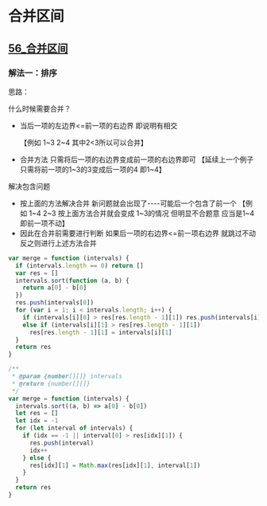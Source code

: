 # 合并区间

## [56_合并区间](https://leetcode-cn.com/problems/merge-intervals/)

### 解法一：排序

思路：

什么时候需要合并？

- 当后一项的左边界<=前一项的右边界 即说明有相交

  【例如 1~3 2~4 其中2<3所以可以合并】

- 合并方法 只需将后一项的右边界变成前一项的右边界即可
  【延续上一个例子 只需将前一项的1~3的3变成后一项的4 即1~4】

解决包含问题

- 按上面的方法解决合并 新问题就会出现了----可能后一个包含了前一个
  【例如 1~4 2~3 按上面方法合并就会变成 1~3的情况 但明显不合题意 应当是1~4即前一项不动】
- 因此在合并前需要进行判断 如果后一项的右边界<=前一项右边界 就跳过不动 反之则进行上述方法合并

```js
var merge = function (intervals) {
  if (intervals.length == 0) return []
  var res = []
  intervals.sort(function (a, b) {
    return a[0] - b[0]
  })
  res.push(intervals[0])
  for (var i = 1; i < intervals.length; i++) {
    if (intervals[i][0] > res[res.length - 1][1]) res.push(intervals[i])
    else if (intervals[i][1] > res[res.length - 1][1])
      res[res.length - 1][1] = intervals[i][1]
  }
  return res
}
```

```js
/**
 * @param {number[][]} intervals
 * @return {number[][]}
 */
var merge = function (intervals) {
  intervals.sort((a, b) => a[0] - b[0])
  let res = []
  let idx = -1
  for (let interval of intervals) {
    if (idx == -1 || interval[0] > res[idx][1]) {
      res.push(interval)
      idx++
    } else {
      res[idx][1] = Math.max(res[idx][1], interval[1])
    }
  }
  return res
}
```

